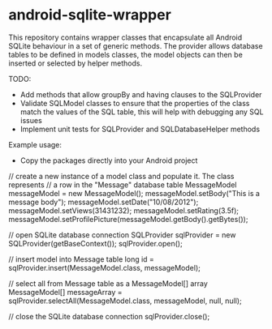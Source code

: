 android-sqlite-wrapper
======================

This repository contains wrapper classes that encapsulate all Android SQLite behaviour in a set of generic methods. The provider allows database tables to be defined in models classes, the model objects can then be inserted or selected by helper methods. 

TODO:
- Add methods that allow groupBy and having clauses to the SQLProvider
- Validate SQLModel classes to ensure that the properties of the class match the values of the SQL table, this will help with debugging any SQL issues
- Implement unit tests for SQLProvider and SQLDatabaseHelper methods

Example usage:
- Copy the packages directly into your Android project

// create a new instance of a model class and populate it. The class represents
// a row in the "Message" database table
MessageModel messageModel = new MessageModel();
messageModel.setBody("This is a message body");
messageModel.setDate("10/08/2012");
messageModel.setViews(31431232);
messageModel.setRating(3.5f);
messageModel.setProfilePicture(messageModel.getBody().getBytes());
	
// open SQLite database connection
SQLProvider sqlProvider = new SQLProvider(getBaseContext());
sqlProvider.open();
		
// insert model into Message table
long id = sqlProvider.insert(MessageModel.class, messageModel);
		
// select all from Message table as a MessageModel[] array
MessageModel[] messageArray = sqlProvider.selectAll(MessageModel.class, messageModel, null, null);
		
// close the SQLite database connection
sqlProvider.close();